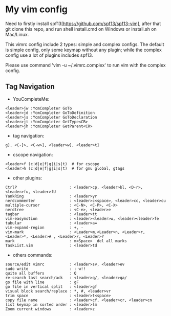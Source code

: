 # My vim config #

Need to firstly install spf13[https://github.com/spf13/spf13-vim],
after that git clone this repo, and run shell install.cmd on Windows
or install.sh on Mac/Linux.

This vimrc config include 2 types: simple and complex configs.
The default is simple config, only some keymap without any plugin;
while the complex config use a lot of plugins includes spf13.

Please use command 'vim -u ~/.vimrc.complex' to run vim with the complex config.

Tag Navigation
-------------
- YouCompleteMe:
```
<leader>jw :YcmCompleter GoTo
<leader>jd :YcmCompleter GoToDefinition
<leader>js :YcmCompleter GoToDeclaration
<leader>jt :YcmCompleter GetType<CR>
<leader>jh :YcmCompleter GetParent<CR>
```
- tag navigation:
```
g], <C-]>, <C-w>], <leader>w], <leader>t]
```
- cscope navigation:
```
<leader>f (c|d|e|f|g|i|s|t)  # for cscope
<leader>h (c|d|e|f|g|i|s|t)  # for gnu global, gtags
```
- other plugins:
```
CtrlP                       : <leader>cp, <leader>bl, <D-r>, <leader>fu, <leader>fU
YankRing                    : <leader>yr
nerdcommenter               : <leader>c<space>, <leader>cc, <leader>cu
multiple-cursor             : <C-N>, <C-P>, <C-X>
nerdtree                    : <C-e>, <leader>e
tagbar                      : <leader>tt
vim-easymotion              : <leader><leader>w, <leader><leader>fe
tabular                     : <leader>a=
vim-expand-region           : +, -
vim-mark                    : <Leader>m,<Leader>n, <Leader>r, <Leader>*, <Leader># , <Leader>/, <Leader>?
mark                        : m<Space>  del all marks
TaskList.vim                : <leader>td
```
* others commands:
```
source/edit vimrc           : <leader>sv, <leader>ev
sudo write                  : : w!!
quite all buffers           : Q
re-search last search/ack   : <leader>q/, <leader>qa/
go file with line           : gF
go file in vertical split   : <leader>gf
visual block search/replace : *, #, <leader>vr
trim space                  : <leader>t<space>
copy file name              : <leader>cf, <leader>cr, <leader>cn
list keymap in sorted order : <leader>lm
Zoom current windows        : <leader>z
```
